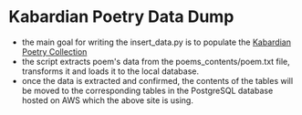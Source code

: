 # Kabardian Poetry Data Dump

- the main goal for writing the insert_data.py is to populate the [Kabardian Poetry Collection](https://kabardian-poems-collection-b906b8b63b33.herokuapp.com/) 
- the script extracts poem's data from the poems_contents/poem.txt file, transforms it and loads it to the local database.
- once the data is extracted and confirmed, the contents of the tables will be moved to the corresponding tables in the PostgreSQL database hosted on AWS which the above site is using.



